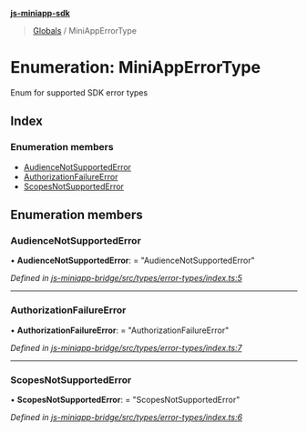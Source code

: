 **[js-miniapp-sdk](../README.md)**

> [Globals](../README.md) / MiniAppErrorType

# Enumeration: MiniAppErrorType

Enum for supported SDK error types

## Index

### Enumeration members

* [AudienceNotSupportedError](miniapperrortype.md#audiencenotsupportederror)
* [AuthorizationFailureError](miniapperrortype.md#authorizationfailureerror)
* [ScopesNotSupportedError](miniapperrortype.md#scopesnotsupportederror)

## Enumeration members

### AudienceNotSupportedError

•  **AudienceNotSupportedError**:  = "AudienceNotSupportedError"

*Defined in [js-miniapp-bridge/src/types/error-types/index.ts:5](https://github.com/rakutentech/js-miniapp/blob/da5571c/js-miniapp-bridge/src/types/error-types/index.ts#L5)*

___

### AuthorizationFailureError

•  **AuthorizationFailureError**:  = "AuthorizationFailureError"

*Defined in [js-miniapp-bridge/src/types/error-types/index.ts:7](https://github.com/rakutentech/js-miniapp/blob/da5571c/js-miniapp-bridge/src/types/error-types/index.ts#L7)*

___

### ScopesNotSupportedError

•  **ScopesNotSupportedError**:  = "ScopesNotSupportedError"

*Defined in [js-miniapp-bridge/src/types/error-types/index.ts:6](https://github.com/rakutentech/js-miniapp/blob/da5571c/js-miniapp-bridge/src/types/error-types/index.ts#L6)*
